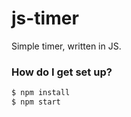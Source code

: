 # js-timer #
Simple timer, written in JS.

### How do I get set up? ###
```bash
$ npm install
$ npm start
```